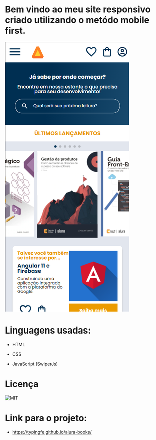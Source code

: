 # Bem vindo ao meu site responsivo criado utilizando o metódo mobile first.


![imagem-projeto](img/readme.png)



# Linguagens usadas:

* HTML

* CSS

* JavaScript (SwiperJs)

# Licença

![MIT](https://camo.githubusercontent.com/23c02049f9405b9b5b546f93f2a9f86b127ec3bbbcb3752060759e1b8624b1f7/68747470733a2f2f696d672e736869656c64732e696f2f6769746875622f6c6963656e73652f64726f70626f782f64726f70626f782d73646b2d6a617661)

# Link para o projeto:

* https://typingfe.github.io/alura-books/
